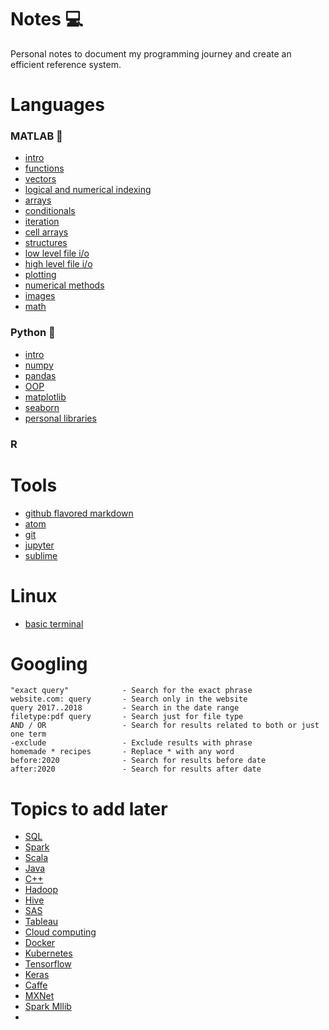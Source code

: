 # Notes 💻
Personal notes to document my programming journey and create an efficient reference system.

# Languages

### MATLAB 🧮
- [intro](./topics/matlab_intro.md)
- [functions](./topics/matlab_functions.md)
- [vectors](./topics/matlab_vectors.md)
- [logical and numerical indexing](./topics/matlab_indexing.md)
- [arrays](./topics/matlab_arrays.md)
- [conditionals](./topics/matlab_conditionals.md)
- [iteration](./topics/matlab_iteration.md)
- [cell arrays](./topics/matlab_cell_arrays.md)
- [structures](./topics/matlab_structures.md)
- [low level file i/o](./topics/matlab_low_level.md)
- [high level file i/o](./topics/matlab_high_level.md)
- [plotting](./topics/matlab_plotting.md)
- [numerical methods](./topics/matlab_numerical_methods.md)
- [images](./topics/matlab_images.md)
- [math](./topics/matlab_math.md)

### Python 🐍
- [intro](./topics/py_intro.md)
- [numpy](./topics/numpy.md)
- [pandas](./topics/pandas.md)
- [OOP](./topics/py_OOP.md)
- [matplotlib](./topics/matplotlib.md)
- [seaborn](./topics/seaborn.md)
- [personal libraries](./topics/py_libraries.md)

### R

# Tools
- [github flavored markdown](./topics/github_markdown.md)
- [atom](./topics/atom.md)
- [git](./topics/git.md)
- [jupyter](./topics/jupyter.md)
- [sublime](./topics/sublime.md)

# Linux
- [basic terminal](./topics/.md)

# Googling

```
"exact query"            - Search for the exact phrase
website.com: query       - Search only in the website
query 2017..2018         - Search in the date range
filetype:pdf query       - Search just for file type
AND / OR                 - Search for results related to both or just one term
-exclude                 - Exclude results with phrase
homemade * recipes       - Replace * with any word
before:2020              - Search for results before date
after:2020               - Search for results after date
```

# Topics to add later
- [SQL](./topics/.md)
- [Spark](./topics/.md)
- [Scala](./topics/.md)
- [Java](./topics/.md)
- [C++](./topics/.md)
- [Hadoop](./topics/.md)
- [Hive](./topics/.md)
- [SAS](./topics/.md)
- [Tableau](./topics/.md)
- [Cloud computing](./topics/.md)
- [Docker](./topics/.md)
- [Kubernetes](./topics/.md)
- [Tensorflow](./topics/.md)
- [Keras](./topics/.md)
- [Caffe](./topics/.md)
- [MXNet](./topics/.md)
- [Spark Mllib](./topics/.md)
- [](./topics/.md)
